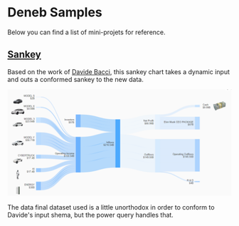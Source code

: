 # Deneb Samples

Below you can find a list of mini-projets for reference.

## [Sankey](Sankey)

Based on the work of [Davide Bacci](https://www.linkedin.com/feed/update/urn:li:activity:7039232737118978050/), this sankey chart takes a dynamic input and outs a conformed sankey to the new data.

[![SankeyChart](https://raw.githubusercontent.com/FreshBI/Innovation-Repository/main/Deneb/Sankey/Images/Sankey.png)](https://app.powerbi.com/view?r=eyJrIjoiZjVmZmZhNjQtODNlMi00MmU1LWIyODktY2MxNTE5NDEyYzZjIiwidCI6ImNhMjJhYmIxLTY3OWYtNDQyZi1iYTRkLTg4NWZlNWIxZTQ2NCIsImMiOjZ9)

The data final dataset used is a little unorthodox in order to conform to Davide's input shema, but the power query handles that.

